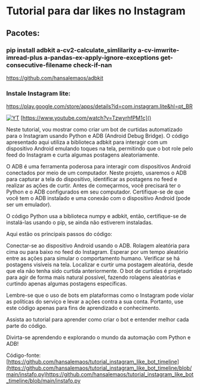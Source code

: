 # Tutorial para dar likes no Instagram
## Pacotes:

###  pip install adbkit a-cv2-calculate_simlilarity a-cv-imwrite-imread-plus a-pandas-ex-apply-ignore-exceptions get-consecutive-filename check-if-nan

 https://github.com/hansalemaos/adbkit
 
### Instale Instagram lite:

https://play.google.com/store/apps/details?id=com.instagram.lite&hl=pt_BR
 
[![YT](https://i.ytimg.com/vi/TzwyrhfPM1c/maxresdefault.jpg)](https://www.youtube.com/watch?v=TzwyrhfPM1c)
[https://www.youtube.com/watch?v=TzwyrhfPM1c]()

Neste tutorial, vou mostrar como criar um bot de curtidas automatizado para o Instagram usando Python e ADB (Android Debug Bridge). O código apresentado aqui utiliza a biblioteca adbkit para interagir com um dispositivo Android emulando toques na tela, permitindo que o bot role pelo feed do Instagram e curta algumas postagens aleatoriamente.

O ADB é uma ferramenta poderosa para interagir com dispositivos Android conectados por meio de um computador. Neste projeto, usaremos o ADB para capturar a tela do dispositivo, identificar as postagens no feed e realizar as ações de curtir.
Antes de começarmos, você precisará ter o Python e o ADB configurados em seu computador. Certifique-se de que você tem o ADB instalado e uma conexão com o dispositivo Android (pode ser um emulador).

O código Python usa a biblioteca numpy e adbkit, então, certifique-se de instalá-las usando o pip, se ainda não estiverem instaladas.

Aqui estão os principais passos do código:

Conectar-se ao dispositivo Android usando o ADB.
Rolagem aleatória para cima ou para baixo no feed do Instagram.
Esperar por um tempo aleatório entre as ações para simular o comportamento humano.
Verificar se há postagens visíveis na tela.
Localizar e curtir uma postagem aleatória, desde que ela não tenha sido curtida anteriormente.
O bot de curtidas é projetado para agir de forma mais natural possível, fazendo rolagens aleatórias e curtindo apenas algumas postagens específicas.

Lembre-se que o uso de bots em plataformas como o Instagram pode violar as políticas do serviço e levar a ações contra a sua conta. Portanto, use este código apenas para fins de aprendizado e conhecimento.

Assista ao tutorial para aprender como criar o bot e entender melhor cada parte do código. 

Divirta-se aprendendo e explorando o mundo da automação com Python e ADB!

Código-fonte: [https://github.com/hansalemaos/tutorial_instagram_like_bot_timeline](https://github.com/hansalemaos/tutorial_instagram_like_bot_timeline/blob/main/instafo.py)https://github.com/hansalemaos/tutorial_instagram_like_bot_timeline/blob/main/instafo.py
